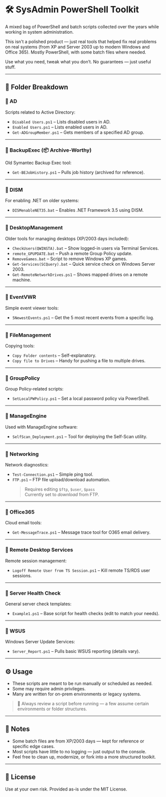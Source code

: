 # 🛠️ SysAdmin PowerShell Toolkit

A mixed bag of PowerShell and batch scripts collected over the years while working in system administration.

This isn't a polished product — just real tools that helped fix real problems on real systems (from XP and Server 2003 up to modern Windows and Office 365). Mostly PowerShell, with some batch files where needed.

Use what you need, tweak what you don’t. No guarantees — just useful stuff.

---

## 📁 Folder Breakdown

### 🔹 AD
Scripts related to Active Directory:
- `Disabled Users.ps1` – Lists disabled users in AD.
- `Enabled Users.ps1` – Lists enabled users in AD.
- `Get-ADGroupMember.ps1` – Gets members of a specified AD group.

---

### 🔹 BackupExec (📦 Archive-Worthy)
Old Symantec Backup Exec tool:
- `Get-BEJobHistory.ps1` – Pulls job history (archived for reference).

---

### 🔹 DISM
For enabling .NET on older systems:
- `DISMenableNET35.bat` – Enables .NET Framework 3.5 using DISM.

---

### 🔹 DesktopManagement
Older tools for managing desktops (XP/2003 days included):
- `CheckUsers(QWINSTA).bat` – Show logged-in users via Terminal Services.
- `remote_GPUPDATE.bat` – Push a remote Group Policy update.
- `RemoveGames.bat` – Script to remove Windows XP games.
- `Get-Services(SCQuery).bat` – Quick service check on Windows Server 2003.
- `Get-RemoteNetworkDrives.ps1` – Shows mapped drives on a remote machine.

---

### 🔹 EventVWR
Simple event viewer tools:
- `5NewestEvents.ps1` – Get the 5 most recent events from a specific log.

---

### 🔹 FileManagement
Copying tools:
- `Copy Folder contents` – Self-explanatory.
- `Copy file to Drives` – Handy for pushing a file to multiple drives.

---

### 🔹 GroupPolicy
Group Policy-related scripts:
- `SetLocalPWPolicy.ps1` – Set a local password policy via PowerShell.

---

### 🔹 ManageEngine
Used with ManageEngine software:
- `SelfScan_Deployment.ps1` – Tool for deploying the Self-Scan utility.

---

### 🔹 Networking
Network diagnostics:
- `Test-Connection.ps1` – Simple ping tool.
- `FTP.ps1` – FTP file upload/download automation.
  > Requires editing `$ftp`, `$user`, `$pass`  
  > Currently set to *download* from FTP.

---

### 🔹 Office365
Cloud email tools:
- `Get-MessageTrace.ps1` – Message trace tool for O365 email delivery.

---

### 🔹 Remote Desktop Services
Remote session management:
- `Logoff Remote User from TS Session.ps1` – Kill remote TS/RDS user sessions.

---

### 🔹 Server Health Check
General server check templates:
- `Example1.ps1` – Base script for health checks (edit to match your needs).

---

### 🔹 WSUS
Windows Server Update Services:
- `Server_Report.ps1` – Pulls basic WSUS reporting (details vary).

---

## ⚙️ Usage

- These scripts are meant to be run manually or scheduled as needed.
- Some may require admin privileges.
- Many are written for on-prem environments or legacy systems.

> 🧠 Always review a script before running — a few assume certain environments or folder structures.

---

## 📎 Notes

- Some batch files are from XP/2003 days — kept for reference or specific edge cases.
- Most scripts have little to no logging — just output to the console.
- Feel free to clean up, modernize, or fork into a more structured toolkit.

---

## 🧾 License

Use at your own risk. Provided as-is under the MIT License.
